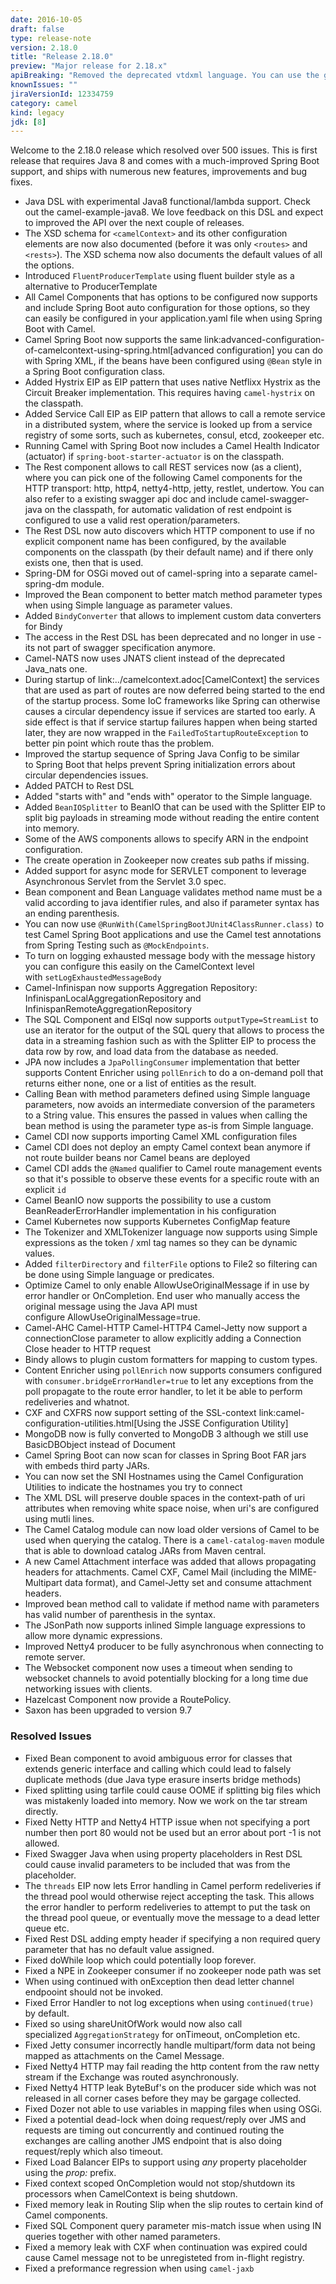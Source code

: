 ```yaml
---
date: 2016-10-05
draft: false 
type: release-note
version: 2.18.0
title: "Release 2.18.0"
preview: "Major release for 2.18.x"
apiBreaking: "Removed the deprecated vtdxml language. You can use the generic language (vtdxml) instead"
knownIssues: ""
jiraVersionId: 12334759
category: camel
kind: legacy
jdk: [8]
---
```


Welcome to the 2.18.0 release which resolved over 500 issues. This is
first release that requires Java 8 and comes with a much-improved Spring
Boot support, and ships with numerous new features, improvements and bug
fixes.

* Java DSL with experimental Java8 functional/lambda support. Check out
the camel-example-java8.
We love feedback on this DSL and expect to improved the API over the
next couple of releases.
* The XSD schema for `<camelContext>` and its other configuration elements
are now also documented (before it was only `<routes>` and `<rests>`). The
XSD schema now also documents the default values of all the options.
* Introduced `FluentProducerTemplate` using fluent builder style as a
alternative to ProducerTemplate
* All Camel Components that has options to be
configured now supports and include Spring
Boot auto configuration for those options, so they can easily be
configured in your application.yaml file when using Spring Boot with
Camel. 
* Camel Spring Boot now supports the
same link:advanced-configuration-of-camelcontext-using-spring.html[advanced
configuration] you can do with Spring XML, if the beans have been
configured using `@Bean` style in a Spring Boot configuration class.
* Added Hystrix EIP as EIP pattern that uses
native Netflixx Hystrix as the Circuit Breaker implementation. This
requires having `camel-hystrix` on the classpath.
* Added Service Call EIP as EIP pattern that
allows to call a remote service in a distributed system, where the
service is looked up from a service registry of some sorts, such as
kubernetes, consul, etcd, zookeeper etc.
* Running Camel with Spring Boot now includes a
Camel Health Indicator (actuator) if `spring-boot-starter-actuator` is
on the classpath.
* The Rest component allows to call REST services now
(as a client), where you can pick one of the following Camel components
for the HTTP transport: http, http4, netty4-http, jetty, restlet,
undertow. You can also refer to a existing swagger api doc and include
camel-swagger-java on the classpath, for automatic validation of rest
endpoint is configured to use a valid rest operation/parameters.
* The Rest DSL now auto discovers which HTTP component to use if no
explicit component name has been configured, by the available components
on the classpath (by their default name) and if there only exists one,
then that is used.
* Spring-DM for OSGi moved out of camel-spring into a separate
camel-spring-dm module. 
* Improved the Bean component to better match method
parameter types when using Simple language as
parameter values.
* Added `BindyConverter` that allows to implement custom data converters
for Bindy
* The access in the Rest DSL has been deprecated and
no longer in use - its not part of swagger specification anymore.
* Camel-NATS now uses JNATS client instead of the
deprecated Java_nats one.
* During startup of link:../camelcontext.adoc[CamelContext] the services
that are used as part of routes are now deferred being started to the
end of the startup process. Some IoC frameworks like Spring can
otherwise causes a circular dependency issue if services are started too
early. A side effect is that if service startup failures happen when
being started later, they are now wrapped in the
`FailedToStartupRouteException` to better pin point which route thas the
problem.
* Improved the startup sequence of Spring
Java Config to be similar to Spring Boot that
helps prevent Spring initialization errors about circular dependencies
issues.
* Added PATCH to Rest DSL
* Added "starts with" and "ends with" operator to the
Simple language.
* Added `BeanIOSplitter` to BeanIO that can be used
with the Splitter EIP to split big payloads in
streaming mode without reading the entire content into memory.
* Some of the AWS components allows to specify ARN in the
endpoint configuration. 
* The create operation in Zookeeper now creates sub
paths if missing.
* Added support for async mode for SERVLET component
to leverage Asynchronous Servlet from the Servlet 3.0 spec.
* Bean component and Bean
Language validates method name must be a valid according to java
identifier rules, and also if parameter syntax has an ending
parenthesis.
* You can now use `@RunWith(CamelSpringBootJUnit4ClassRunner.class)` to
test Camel Spring Boot applications and use the
Camel test annotations from Spring Testing
such as `@MockEndpoints`.
* To turn on logging exhausted message body with the message history you
can configure this easily on the CamelContext level
with `setLogExhaustedMessageBody`
* Camel-Infinispan now supports Aggregation
Repository: InfinispanLocalAggregationRepository and
InfinispanRemoteAggregationRepository
* The SQL Component and
ElSql now supports `outputType=StreamList` to use an
iterator for the output of the SQL query that allows to process the data
in a streaming fashion such as with the Splitter EIP
to process the data row by row, and load data from the database as
needed.
* JPA now includes a `JpaPollingConsumer` implementation
that better supports Content Enricher
using `pollEnrich` to do a on-demand poll that returns either none, one
or a list of entities as the result. 
* Calling Bean with method parameters defined
using Simple language parameters, now avoids an intermediate
conversion of the parameters to a String value. This ensures the passed
in values when calling the bean method is using the parameter type as-is
from Simple language.
* Camel CDI now supports importing Camel XML
configuration files
* Camel CDI does not deploy an empty Camel context bean
anymore if not route builder beans nor Camel beans are deployed
* Camel CDI adds the `@Named` qualifier to Camel route
management events so that it's possible to observe these events for a
specific route with an explicit `id`
* Camel BeanIO now supports the possibility to use a
custom BeanReaderErrorHandler implementation in his configuration
* Camel Kubernetes now supports Kubernetes
ConfigMap feature
* The Tokenizer
and XMLTokenizer language now supports using
Simple expressions as the token / xml tag names so
they can be dynamic values.
* Added `filterDirectory` and `filterFile` options
to File2 so filtering can be done
using Simple language or predicates. 
* Optimize Camel to only enable AllowUseOriginalMessage if in use by
error handler or OnCompletion. End user who
manually access the original message using the Java API must
configure AllowUseOriginalMessage=true.
* Camel-AHC
Camel-HTTP Camel-HTTP4 Camel-Jetty now
support a connectionClose parameter to allow explicitly adding a
Connection Close header to HTTP request
* Bindy allows to plugin custom formatters for mapping
to custom types.
* Content Enricher using `pollEnrich` now
supports consumers configured with `consumer.bridgeErrorHandler=true` to
let any exceptions from the poll propagate to the route error handler,
to let it be able to perform redeliveries and whatnot.
* CXF and CXFRS now support setting of
the SSL-context link:camel-configuration-utilities.html[Using the JSSE
Configuration Utility]
* MongoDB now is fully converted to MongoDB 3
although we still use BasicDBObject instead of Document
* Camel Spring Boot can now scan for classes in Spring Boot FAR jars
with embeds third party JARs.
* You can now set the SNI Hostnames using the
Camel Configuration Utilities
to indicate the hostnames you try to connect
* The XML DSL will preserve double spaces in the context-path of uri
attributes when removing white space noise, when uri's are configured
using mutli lines.
* The Camel Catalog module can now load older versions of Camel to be
used when querying the catalog. There is a `camel-catalog-maven` module
that is able to download catalog JARs from Maven central.
* A new Camel Attachment interface was added that allows propagating
headers for attachments. Camel CXF, Camel
Mail (including the MIME-Multipart data
format), and Camel-Jetty set and consume attachment
headers.
* Improved bean method call to validate if method name
with parameters has valid number of parenthesis in the syntax.
* The JSonPath now supports
inlined Simple language expressions to allow more
dynamic expressions.
* Improved Netty4 producer to be fully asynchronous when connecting to
remote server.
* The Websocket component now uses a timeout when
sending to websocket channels to avoid potentially blocking for a long
time due networking issues with clients.
* Hazelcast Component now provide
a RoutePolicy.
* Saxon has been upgraded to version 9.7

### Resolved Issues

* Fixed Bean component to avoid ambiguous error for
classes that extends generic interface and calling which could lead to
falsely duplicate methods (due Java type erasure inserts bridge
methods) 
* Fixed splitting using tarfile could cause OOME if splitting big files
which was mistakenly loaded into memory. Now we work on the tar stream
directly.
* Fixed Netty HTTP
and Netty4 HTTP issue when not specifying a port
number then port 80 would not be used but an error about port -1 is not
allowed.
* Fixed Swagger Java when using property
placeholders in Rest DSL could cause invalid
parameters to be included that was from the placeholder.
* The `threads` EIP now lets Error
handling in Camel perform redeliveries if the thread pool would
otherwise reject accepting the task. This allows the error handler to
perform redeliveries to attempt to put the task on the thread pool
queue, or eventually move the message to a dead letter queue etc.
* Fixed Rest DSL adding empty header if specifying a
non required query parameter that has no default value assigned.
* Fixed doWhile loop which could potentially loop
forever.
* Fixed a NPE in Zookeeper consumer if no zookeeper
node path was set
* When using continued with onException then
dead letter channel endpooint should not be invoked.
* Fixed Error Handler to not log exceptions
when using `continued(true)` by default.
* Fixed so using shareUnitOfWork would now also call
specialized `AggregationStrategy` for onTimeout, onCompletion etc.
* Fixed Jetty consumer incorrectly handle
multipart/form data not being mapped as attachments on the Camel
Message.
* Fixed Netty4 HTTP may fail reading the http
content from the raw netty stream if the Exchange was routed
asynchronously.
* Fixed Netty4 HTTP leak ByteBuf's on the
producer side which was not released in all corner cases before they may
be gargage collected. 
* Fixed Dozer not able to use variables in mapping
files when using OSGi.
* Fixed a potential dead-lock when doing request/reply
over JMS and requests are timing out concurrently and
continued routing the exchanges are calling another JMS
endpoint that is also doing request/reply which also timeout. 
* Fixed Load Balancer EIPs to support
using _any_ property placeholder
using the *prop:* prefix.
* Fixed context scoped OnCompletion would not
stop/shutdown its processors when CamelContext is being shutdown. 
* Fixed memory leak in Routing Slip when the
slip routes to certain kind of Camel components.
* Fixed SQL Component query parameter mis-match
issue when using IN queries together with other named parameters.
* Fixed a memory leak with CXF when continuation was
expired could cause Camel message not to be unregisteted from in-flight
registry.
* Fixed a preformance regression when using `camel-jaxb`

